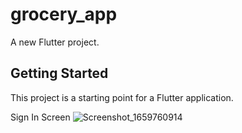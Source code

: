 # grocery_app

A new Flutter project.

## Getting Started

This project is a starting point for a Flutter application.

Sign In Screen
![Screenshot_1659760914](https://user-images.githubusercontent.com/107297874/183235934-998b2930-567a-4f10-9614-899db7938baf.png)

